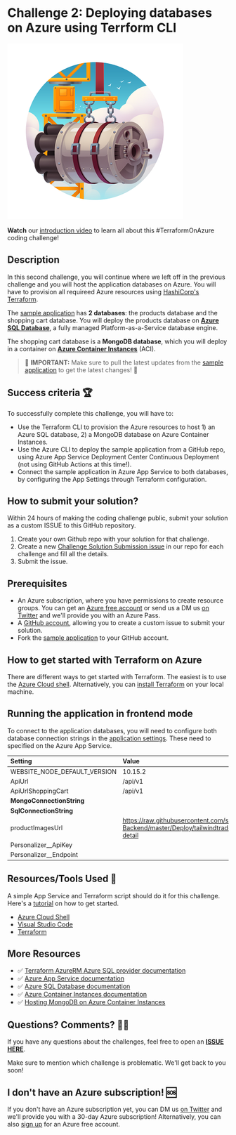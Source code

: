 # Challenge 2: Deploying databases on Azure using Terrform CLI

![Rocket Engine](../assets/Rocket-Engine-Building-400x400.png)

**Watch** our [introduction video](https://aka.ms/tfonazure/vid/day2) to learn all about this #TerraformOnAzure coding challenge!


## Description

In this second challenge, you will continue where we left off in the previous challenge and you will host the application databases on Azure. You will have to provision all requireed Azure resources using [HashiCorp's Terraform](https://www.terraform.io/).

The [sample application](https://github.com/Terraform-On-Azure-Workshop/AzureEats-Website) has **2 databases**: the products database and the shopping cart database. You will deploy the products database on [**Azure SQL Database**](https://docs.microsoft.com/en-us/azure/azure-sql/database/sql-database-paas-overview?ocid=aid3015373_ThankYou_DevComm&eventId=HashiConfTerraformonAzure_JK1-K2-hoArJ), a fully managed Platform-as-a-Service database engine. 

The shopping cart database is a **MongoDB database**, which you will deploy in a container on [**Azure Container Instances**](https://docs.microsoft.com/en-us/azure/container-instances/container-instances-overview?ocid=aid3015373_ThankYou_DevComm&eventId=HashiConfTerraformonAzure_JK1-K2-hoArJ) (ACI).

> 🔔 **IMPORTANT:** Make sure to pull the latest updates from the [sample application](https://github.com/Terraform-On-Azure-Workshop/AzureEats-Website) to get the latest changes! 🔔


## Success criteria 🏆

To successfully complete this challenge, you will have to:

* Use the Terraform CLI to provision the Azure resources to host 1) an Azure SQL database, 2) a MongoDB database on Azure Container Instances.
* Use the Azure CLI to deploy the sample application from a GitHub repo, using Azure App Service Deployment Center Continuous Deployment (not using GitHub Actions at this time!).
* Connect the sample application in Azure App Service to both databases, by configuring the App Settings through Terraform configuration.


## How to submit your solution?

Within 24 hours of making the coding challenge public, submit your solution as a custom ISSUE to this GitHub repository.

 1. Create your own Github repo with your solution for that challenge.
 2. Create a new [Challenge Solution Submission issue](https://github.com/Terraform-On-Azure-Workshop/terraform-azure-hashiconf2020/issues/new/choose) in our repo for each challenge and fill all the details.
 3. Submit the issue.

## Prerequisites

- An Azure subscription, where you have permissions to create resource groups. You can get an [Azure free account](https://azure.microsoft.com/en-us/free/) or send us a DM us [on Twitter](https://twitter.com/msdev_nl) and we'll provide you with an Azure Pass.
- A [GitHub account](https://github.com/), allowing you to create a custom issue to submit your solution. 
- Fork the [sample application](https://github.com/Terraform-On-Azure-Workshop/AzureEats-Website) to your GitHub account.

## How to get started with Terraform on Azure

There are different ways to get started with Terraform. The easiest is to use the [Azure Cloud shell](https://docs.microsoft.com/en-us/azure/developer/terraform/getting-started-cloud-shell?ocid=aid3015373_ThankYou_DevComm&eventId=HashiConfTerraformonAzure_JK1-K2-hoArJ). Alternatively, you can [install Terraform](https://learn.hashicorp.com/terraform/getting-started/install#install-terraform) on your local machine.

## Running the application in frontend mode

To connect to the application databases, you will need to configure both database connection strings in the [application settings](https://docs.microsoft.com/en-us/azure/app-service/configure-common?ocid=aid3015373_ThankYou_DevComm&eventId=HashiConfTerraformonAzure_JK1-K2-hoArJ). These need to specified on the Azure App Service.

| Setting | Value |
| :------ | :---- |
| WEBSITE_NODE_DEFAULT_VERSION | 10.15.2 |
| ApiUrl                       | /api/v1 |
| ApiUrlShoppingCart           | /api/v1 |
| **MongoConnectionString**    | <your MongoDB connection string> |
| **SqlConnectionString**      | <your Azure SQL connection string> |
| productImagesUrl             | https://raw.githubusercontent.com/suuus/TailwindTraders-Backend/master/Deploy/tailwindtraders-images/product-detail |
| Personalizer__ApiKey         |  |
| Personalizer__Endpoint       |  |


## Resources/Tools Used 🚀

A simple App Service and Terraform script should do it for this challenge. Here's a [tutorial](https://docs.microsoft.com/en-us/azure/developer/terraform/provision-infrastructure-using-azure-deployment-slots
) on how to get started.

* [Azure Cloud Shell](https://shell.azure.com?ocid=aid3015373_ThankYou_DevComm&eventId=HashiConfTerraformonAzure_JK1-K2-hoArJ)
* [Visual Studio Code](https://code.visualstudio.com?ocid=aid3015373_ThankYou_DevComm&eventId=HashiConfTerraformonAzure_JK1-K2-hoArJ)
* [Terraform](https://www.terraform.io/)

## More Resources

* ✅ [Terraform AzureRM Azure SQL provider documentation](https://www.terraform.io/docs/providers/azurerm/r/sql_database.html)
* ✅ [Azure App Service documentation](https://docs.microsoft.com/en-us/azure/app-service/app-service-web-get-started-dotnet?ocid=aid3015373_ThankYou_DevComm&eventId=HashiConfTerraformonAzure_JK1-K2-hoArJ)
* ✅ [Azure SQL Database documentation](https://docs.microsoft.com/en-us/azure/azure-sql/database/sql-database-paas-overview?ocid=aid3015373_ThankYou_DevComm&eventId=HashiConfTerraformonAzure_JK1-K2-hoArJ)
* ✅ [Azure Container Instances documentation](https://docs.microsoft.com/en-us/azure/container-instances/container-instances-overview?ocid=aid3015373_ThankYou_DevComm&eventId=HashiConfTerraformonAzure_JK1-K2-hoArJ)
* ✅ [Hosting MongoDB on Azure Container Instances](https://jussiroine.com/2019/02/an-adventure-in-containers-and-command-line-tools-running-mongodb-in-azure/)


## Questions? Comments? 🙋‍♀️

If you have any questions about the challenges, feel free to open an **[ISSUE HERE](https://github.com/Terraform-On-Azure-Workshop/terraform-azure-hashiconf2020/issues)**.

Make sure to mention which challenge is problematic. We'll get back to you soon!

## I don't have an Azure subscription! 🆘

If you don't have an Azure subscription yet, you can DM us [on Twitter](https://twitter.com/msdev_nl) and we'll provide you with a 30-day Azure subscription! Alternatively, you can also [sign up](https://azure.microsoft.com/en-us/free/?ocid=aid3015373_ThankYou_DevComm&eventId=HashiConfTerraformonAzure_JK1-K2-hoArJ) for an Azure free account.
